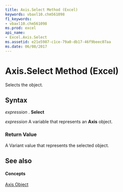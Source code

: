 ```yaml
---
title: Axis.Select Method (Excel)
keywords: vbaxl10.chm561098
f1_keywords:
- vbaxl10.chm561098
ms.prod: excel
api_name:
- Excel.Axis.Select
ms.assetid: e21e5987-c1ce-79a0-db17-46f9beec07aa
ms.date: 06/08/2017
---
```



# Axis.Select Method (Excel)

Selects the object.


## Syntax

 _expression_ . **Select**

 _expression_ A variable that represents an **Axis** object.


### Return Value

A Variant value that represents the selected object.


## See also


#### Concepts


[Axis Object](Excel.Axis(objec).md)


